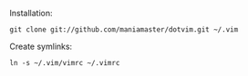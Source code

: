 Installation:

    git clone git://github.com/maniamaster/dotvim.git ~/.vim

Create symlinks:

    ln -s ~/.vim/vimrc ~/.vimrc
